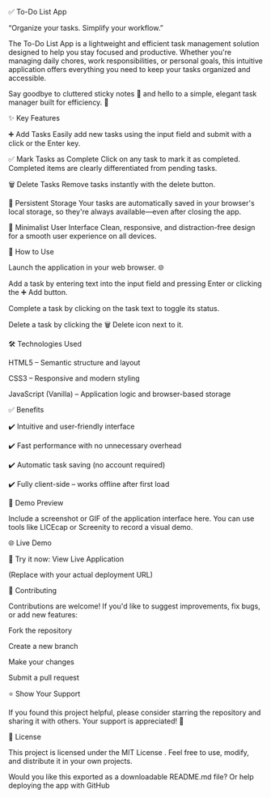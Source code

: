 ✅ To-Do List App

“Organize your tasks. Simplify your workflow.”

The To-Do List App is a lightweight and efficient task management solution designed to help you stay focused and productive. Whether you're managing daily chores, work responsibilities, or personal goals, this intuitive application offers everything you need to keep your tasks organized and accessible.

Say goodbye to cluttered sticky notes 📝 and hello to a simple, elegant task manager built for efficiency. 🎯

✨ Key Features

➕ Add Tasks
Easily add new tasks using the input field and submit with a click or the Enter key.

✅ Mark Tasks as Complete
Click on any task to mark it as completed. Completed items are clearly differentiated from pending tasks.

🗑️ Delete Tasks
Remove tasks instantly with the delete button.

💾 Persistent Storage
Your tasks are automatically saved in your browser's local storage, so they're always available—even after closing the app.

🎨 Minimalist User Interface
Clean, responsive, and distraction-free design for a smooth user experience on all devices.

🚀 How to Use

Launch the application in your web browser. 🌐

Add a task by entering text into the input field and pressing Enter or clicking the ➕ Add button.

Complete a task by clicking on the task text to toggle its status.

Delete a task by clicking the 🗑️ Delete icon next to it.

🛠️ Technologies Used

HTML5 – Semantic structure and layout

CSS3 – Responsive and modern styling

JavaScript (Vanilla) – Application logic and browser-based storage

✅ Benefits

✔️ Intuitive and user-friendly interface

✔️ Fast performance with no unnecessary overhead

✔️ Automatic task saving (no account required)

✔️ Fully client-side – works offline after first load

📸 Demo Preview

Include a screenshot or GIF of the application interface here.
You can use tools like LICEcap
 or Screenity
 to record a visual demo.

🌐 Live Demo

🔗 Try it now: View Live Application

(Replace with your actual deployment URL)

🤝 Contributing

Contributions are welcome! If you'd like to suggest improvements, fix bugs, or add new features:

Fork the repository

Create a new branch

Make your changes

Submit a pull request

⭐ Show Your Support

If you found this project helpful, please consider starring the repository and sharing it with others. Your support is appreciated! 🌟

📄 License

This project is licensed under the MIT License
.
Feel free to use, modify, and distribute it in your own projects.

Would you like this exported as a downloadable README.md file? Or help deploying the app with GitHub
